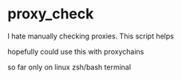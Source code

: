 # proxy_check
I hate manually checking proxies.
This script helps

hopefully could use this with proxychains

so far only on linux zsh/bash terminal
